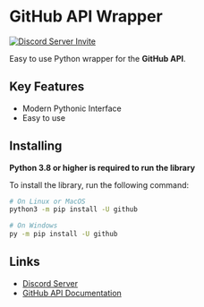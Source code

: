 # GitHub API Wrapper

[![Discord Server Invite](https://discord.com/api/guilds/963406460107235328/widget.png)](https://discord.gg/DWhwsQ5TsT)

Easy to use Python wrapper for the **GitHub API**.

## Key Features
- Modern Pythonic Interface
- Easy to use


## Installing

**Python 3.8 or higher is required to run the library**

To install the library, run the following command:

```bash
# On Linux or MacOS
python3 -m pip install -U github

# On Windows
py -m pip install -U github
```
  
<!-- ## Quick Example

```python
import github
import asyncio

async def main():
  client = await github.GHClient()

  user = await client.get_user(user='GithubPythonBot')

  print(user)
  print(user.html_url)

asyncio.run(main())
```

### Output

```
<User login: 'GithubPythonBot', id: 104489846, created_at: 2022-04-27 07:31:26>
https://github.com/GithubPythonBot
```
-->
## Links
- [Discord Server](https://discord.gg/DWhwsQ5TsT)
- [GitHub API Documentation](https://docs.github.com/en/rest)
